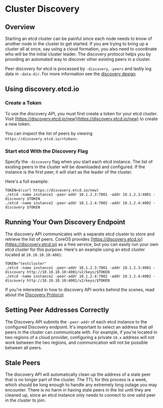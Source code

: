 # Cluster Discovery

## Overview

Starting an etcd cluster can be painful since each node needs to know of another node in the cluster to get started. If you are trying to bring up a cluster all at once, say using a cloud formation, you also need to coordinate who will be the initial cluster leader. The discovery protocol helps you by providing an automated way to discover other existing peers in a cluster.

Peer discovery for etcd is processed by `-discovery`, `-peers` and lastly log data in `-data-dir`. For more information see the [discovery design][discovery-design].

## Using discovery.etcd.io

### Create a Token

To use the discovery API, you must first create a token for your etcd cluster. Visit [https://discovery.etcd.io/new](https://discovery.etcd.io/new) to create a new token.

You can inspect the list of peers by viewing `https://discovery.etcd.io/<token>`.

### Start etcd With the Discovery Flag

Specify the `-discovery` flag when you start each etcd instance. The list of existing peers in the cluster will be downloaded and configured. If the instance is the first peer, it will start as the leader of the cluster.

Here's a full example:

```
TOKEN=$(curl https://discovery.etcd.io/new)
./etcd -name instance1 -peer-addr 10.1.2.3:7001 -addr 10.1.2.3:4001 -discovery $TOKEN
./etcd -name instance2 -peer-addr 10.1.2.4:7002 -addr 10.1.2.4:4002 -discovery $TOKEN
```

## Running Your Own Discovery Endpoint

The discovery API communicates with a separate etcd cluster to store and retrieve the list of peers. CoreOS provides [https://discovery.etcd.io](https://discovery.etcd.io) as a free service, but you can easily run your own etcd cluster for this purpose. Here's an example using an etcd cluster located at `10.10.10.10:4001`:

```
TOKEN="testcluster"
./etcd -name instance1 -peer-addr 10.1.2.3:7001 -addr 10.1.2.3:4001 -discovery http://10.10.10.10:4001/v2/keys/$TOKEN
./etcd -name instance2 -peer-addr 10.1.2.4:7002 -addr 10.1.2.4:4002 -discovery http://10.10.10.10:4001/v2/keys/$TOKEN
```

If you're interested in how to discovery API works behind the scenes, read about the [Discovery Protocol](https://github.com/coreos/etcd/blob/master/Documentation/discovery-protocol.md).

## Setting Peer Addresses Correctly

The Discovery API submits the `-peer-addr` of each etcd instance to the configured Discovery endpoint. It's important to select an address that *all* peers in the cluster can communicate with. For example, if you're located in two regions of a cloud provider, configuring a private `10.x` address will not work between the two regions, and communication will not be possible between all peers.

## Stale Peers

The discovery API will automatically clean up the address of a stale peer that is no longer part of the cluster. The TTL for this process is a week, which should be long enough to handle any extremely long outage you may encounter. There is no harm in having stale peers in the list until they are cleaned up, since an etcd instance only needs to connect to one valid peer in the cluster to join.

[discovery-design]: https://github.com/coreos/etcd/blob/master/Documentation/design/discovery.md

